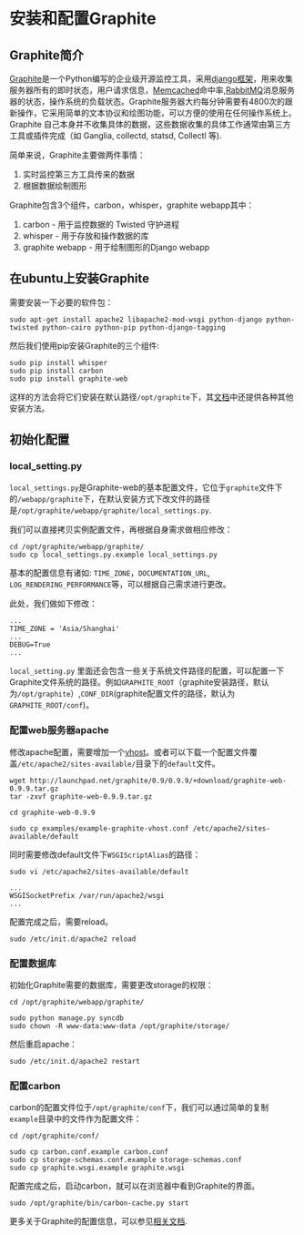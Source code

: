 # 安装和配置Graphite

## Graphite简介

[Graphite](https://graphite.readthedocs.org/en/latest/index.html)是一个Python编写的企业级开源监控工具，采用[django框架](https://www.djangoproject.com/)，用来收集服务器所有的即时状态，用户请求信息，[Memcached](http://memcached.org/)命中率,[RabbitMQ](https://www.rabbitmq.com/)消息服务器的状态，操作系统的负载状态。Graphite服务器大约每分钟需要有4800次的跟新操作，它采用简单的文本协议和绘图功能，可以方便的使用在任何操作系统上。Graphite 自己本身并不收集具体的数据，这些数据收集的具体工作通常由第三方工具或插件完成（如 Ganglia, collectd, statsd, Collectl 等).

简单来说，Graphite主要做两件事情：

1. 实时监控第三方工具传来的数据
2. 根据数据绘制图形

Graphite包含3个组件，carbon，whisper，graphite webapp其中：

1. carbon - 用于监控数据的 Twisted 守护进程
2. whisper - 用于存放和操作数据的库
3. graphite webapp - 用于绘制图形的Django webapp

## 在ubuntu上安装Graphite

需要安装一下必要的软件包：
 
``` 
sudo apt-get install apache2 libapache2-mod-wsgi python-django python-twisted python-cairo python-pip python-django-tagging
```

然后我们使用pip安装Graphite的三个组件:

``` 
sudo pip install whisper
sudo pip install carbon
sudo pip install graphite-web
```
这样的方法会将它们安装在默认路径`/opt/graphite`下，其[文档](https://graphite.readthedocs.org/en/latest/install.html)中还提供各种其他安装方法。

## 初始化配置

### local_setting.py

`local_settings.py`是Graphite-web的基本配置文件，它位于`graphite`文件下的`/webapp/graphite`下，在默认安装方式下改文件的路径是`/opt/graphite/webapp/graphite/local_settings.py`.

我们可以直接拷贝实例配置文件，再根据自身需求做相应修改：

```
cd /opt/graphite/webapp/graphite/
sudo cp local_settings.py.example local_settings.py
```

基本的配置信息有诸如:	`TIME_ZONE`，`DOCUMENTATION_URL`, `LOG_RENDERING_PERFORMANCE`等，可以根据自己需求进行更改。

此处，我们做如下修改：

```
...
TIME_ZONE = 'Asia/Shanghai'
...
DEBUG=True
...
```

`local_setting.py` 里面还会包含一些关于系统文件路径的配置，可以配置一下Graphite文件系统的路径。例如`GRAPHITE_ROOT`（graphite安装路径，默认为`/opt/graphite`）,`CONF_DIR`(graphite配置文件的路径，默认为`GRAPHITE_ROOT/conf`)。

### 配置web服务器apache

修改apache配置，需要增加一个[vhost](https://httpd.apache.org/docs/2.2/vhosts/)。或者可以下载一个配置文件覆盖`/etc/apache2/sites-available/`目录下的`default`文件。

```
wget http://launchpad.net/graphite/0.9/0.9.9/+download/graphite-web-0.9.9.tar.gz
tar -zxvf graphite-web-0.9.9.tar.gz

cd graphite-web-0.9.9

sudo cp examples/example-graphite-vhost.conf /etc/apache2/sites-available/default
```

同时需要修改default文件下`WSGIScriptAlias`的路径：

```
sudo vi /etc/apache2/sites-available/default

...
WSGISocketPrefix /var/run/apache2/wsgi
...
```

配置完成之后，需要reload。

```
sudo /etc/init.d/apache2 reload
```

### 配置数据库
初始化Graphite需要的数据库，需要更改storage的权限：

```
cd /opt/graphite/webapp/graphite/

sudo python manage.py syncdb
sudo chown -R www-data:www-data /opt/graphite/storage/
```

然后重启apache：

```
sudo /etc/init.d/apache2 restart
```

### 配置carbon

carbon的配置文件位于`/opt/graphite/conf`下，我们可以通过简单的复制`example`目录中的文件作为配置文件：

```
cd /opt/graphite/conf/

sudo cp carbon.conf.example carbon.conf
sudo cp storage-schemas.conf.example storage-schemas.conf
sudo cp graphite.wsgi.example graphite.wsgi
```

配置完成之后，启动carbon，就可以在浏览器中看到Graphite的界面。

```
sudo /opt/graphite/bin/carbon-cache.py start
```

更多关于Graphite的配置信息，可以参见[相关文档](https://graphite.readthedocs.org/en/latest/config-local-settings.html#database-configuration).






